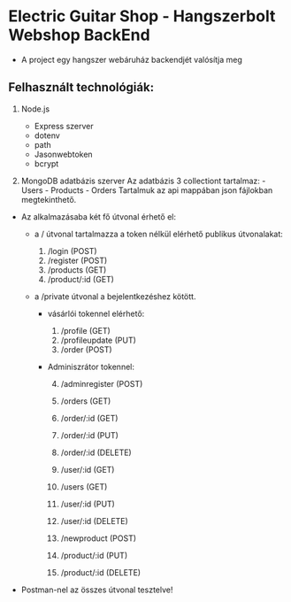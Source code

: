 # Electric Guitar Shop - Hangszerbolt Webshop BackEnd 

- A project egy hangszer webáruház backendjét valósítja meg 

## Felhasznált technológiák:
1. Node.js 
    - Express szerver 
    - dotenv 
    - path
    - Jasonwebtoken
    - bcrypt


2. MongoDB adatbázis szerver
    Az adatbázis 3 collectiont tartalmaz:
        - Users
        - Products
        - Orders 
    Tartalmuk az api mappában json fájlokban megtekinthető. 


- Az alkalmazásaba két fő útvonal érhető el:

     - a / útvonal tartalmazza a token nélkül elérhető publikus útvonalakat:

        1. /login    (POST)
        2. /register  (POST)
        3. /products  (GET)
        4. /product/:id    (GET)

    - a /private útvonal a bejelentkezéshez kötött. 
        - vásárlói tokennel elérhető:

            1. /profile   (GET)
            2. /profileupdate  (PUT)
            3. /order   (POST)

  

        - Adminiszrátor tokennel:
        
          
         
            4. /adminregister  (POST)

            
            5. /orders    (GET)
            6. /order/:id  (GET)
            7. /order/:id  (PUT)
            8. /order/:id  (DELETE)
            9. /user/:id    (GET)
            10. /users      (GET)
            11. /user/:id   (PUT)
            12. /user/:id   (DELETE)
            13. /newproduct   (POST)
            14. /product/:id  (PUT)
            15. /product/:id   (DELETE)


- Postman-nel az összes útvonal tesztelve!
